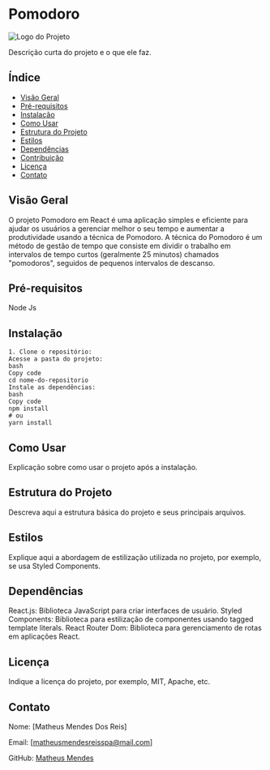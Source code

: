 # Pomodoro

![Logo do Projeto](link_para_logo.png)

Descrição curta do projeto e o que ele faz.

## Índice

- [Visão Geral](#visão-geral)
- [Pré-requisitos](#pré-requisitos)
- [Instalação](#instalação)
- [Como Usar](#como-usar)
- [Estrutura do Projeto](#estrutura-do-projeto)
- [Estilos](#estilos)
- [Dependências](#dependências)
- [Contribuição](#contribuição)
- [Licença](#licença)
- [Contato](#contato)

## Visão Geral

O projeto Pomodoro em React é uma aplicação simples e eficiente para ajudar os usuários a gerenciar melhor o seu tempo e aumentar a produtividade usando a técnica de Pomodoro. A técnica do Pomodoro é um método de gestão de tempo que consiste em dividir o trabalho em intervalos de tempo curtos (geralmente 25 minutos) chamados "pomodoros", seguidos de pequenos intervalos de descanso.

## Pré-requisitos

Node Js

## Instalação
```
1. Clone o repositório:
Acesse a pasta do projeto:
bash
Copy code
cd nome-do-repositorio
Instale as dependências:
bash
Copy code
npm install
# ou
yarn install
```

## Como Usar
Explicação sobre como usar o projeto após a instalação.

## Estrutura do Projeto
Descreva aqui a estrutura básica do projeto e seus principais arquivos.

## Estilos
Explique aqui a abordagem de estilização utilizada no projeto, por exemplo, se usa Styled Components.

## Dependências
React.js: Biblioteca JavaScript para criar interfaces de usuário.
Styled Components: Biblioteca para estilização de componentes usando tagged template literals.
React Router Dom: Biblioteca para gerenciamento de rotas em aplicações React.



## Licença
Indique a licença do projeto, por exemplo, MIT, Apache, etc.

## Contato

Nome: [Matheus Mendes Dos Reis]

Email: [matheusmendesreisspa@mail.com]

GitHub: [Matheus Mendes](https://github.com/MathMendesReis)
